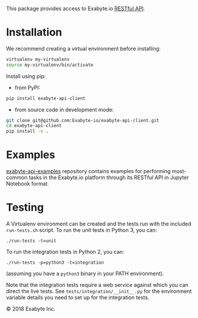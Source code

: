 This package provides access to Exabyte.io [RESTful API](https://docs.exabyte.io/rest-api/overview/).

# Installation

We recommend creating a virtual environment before installing:

```bash
virtualenv my-virtualenv
source my-virtualenv/bin/activate
```

Install using pip:

- from PyPI:

```bash
pip install exabyte-api-client
```

- from source code in development mode:

```bash
git clone git@github.com:Exabyte-io/exabyte-api-client.git
cd exabyte-api-client
pip install -e .
```

# Examples

[exabyte-api-examples](https://github.com/Exabyte-io/exabyte-api-examples) repository contains examples for performing most-common tasks in the Exabyte.io platform through its RESTful API in Jupyter Notebook format.

# Testing
A Virtualenv environment can be created and the tests run with the included `run-tests.sh` script.
To run the unit tests in Python 3, you can:
```
./run-tests -t=unit
```

To run the integration tests in Python 2, you can:
```
./run-tests -p=python3 -t=integration
```
(assuming you have a `python3` binary in your PATH environment).

Note that the integration tests require a web service against which you can direct the live tests. See `tests/integration/__init__.py` for the environment variable details you need to set up for the integration tests.


© 2018 Exabyte Inc.
